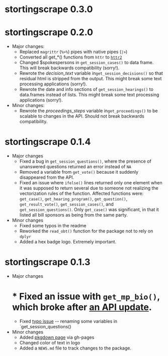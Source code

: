 # stortingscrape 0.3.0

# stortingscrape 0.2.0

- Major changes:
    * Replaced `magrittr` (`%>%`) pipes with native pipes (`|>`)
    * Converted all get_*() functions from `httr` to [`httr2`](https://httr2.r-lib.org/)
    * Changed $spokespersons in `get_session_cases()` to data frame. This will break backwards compatibility (sorry!).
    * Rewrote the *decision_text* variable in`get_session_decisions()` so that residual html is stripped from the output. This might break some text processing applications (sorry!).
    * Rewrote the date and info sections of `get_session_hearings()` to data.frames instead of lists. This might break some text processing applications (sorry!).
- Minor changes:
    * Rewrote the *proceedings_steps* variable in`get_proceedings()` to be scalable to changes in the API. Should not break backwards compatibility.

# stortingscrape 0.1.4

- Major changes
    * Fixed a bug in `get_session_questions()`, where the presence of unanswered questions returned an error instead of `NA`
    * Removed a variable from `get_vote()` because it suddenly disappeared from the API.
    * Fixed an issue where `ifelse()` lines returned only one element when it was supposed to return several due to someone not realizing the vectorization rules of the function. Affected functions were: `get_case()`, `get_hearing_program()`, `get_question()`, `get_result_vote()`, `get_session_cases()`, and `get_session_questions()`. Only `get_case()` was significant, in that it listed all bill sponsors as being from the same party.
- Minor changes
    * Fixed some typos in the readme
    * Reworked the `read_obt()` function for the package not to rely on `dplyr`
    * Added a hex badge logo. Extremely important.

# stortingscrape 0.1.3

- Major changes
    # * Fixed an issue with `get_mp_bio()`, which broke after [an API update](https://data.stortinget.no/nyhetsoversikt/endringer-i-biografidata/).
    * Fixed [typo issue](https://github.com/martigso/stortingscrape/issues/3) -- renaming some variables in `get_session_questions()
- Minor changes
    * Added [pkgdown page](https://martigso.github.io/stortingscrape/) via gh-pages 
    * Changed color of text in logo
    * Added a `NEWS.md` file to track changes to the package.
